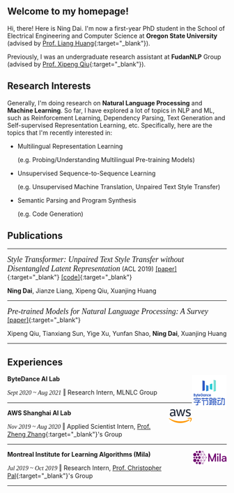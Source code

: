 ## Welcome to my homepage!

Hi, there! Here is Ning Dai. I'm now a first-year PhD student in the School of Electrical Engineering and Computer Science at **Oregon State University** (advised by [Prof. Liang Huang](https://web.engr.oregonstate.edu/~huanlian/){:target="_blank"}). 

Previously, I was an undergraduate research assistant at **FudanNLP** Group (advised by [Prof. Xipeng Qiu](https://xpqiu.github.io/en.html){:target="_blank"}).  





## Research Interests

Generally, I'm doing research on **Natural Language Processing** and **Machine Learning**. So far, I have explored a lot of topics in NLP and ML, such as Reinforcement Learning, Dependency Parsing, Text Generation and Self-supervised Representation Learning, etc. Specifically, here are the topics that I'm recently interested in:

- Multilingual Representation Learning

  (e.g. Probing/Understanding Multilingual Pre-training Models)

- Unsupervised Sequence-to-Sequence Learning 

  (e.g. Unsupervised Machine Translation, Unpaired Text Style Transfer)

- Semantic Parsing and Program Synthesis

  (e.g. Code Generation)



## Publications

------

*<font face ="Times New Roman" size="4">Style Transformer:  Unpaired Text Style Transfer without Disentangled Latent Representation</font>* (ACL 2019)  [[paper]](https://www.aclweb.org/anthology/P19-1601.pdf){:target="_blank"}  [[code]](https://github.com/fastnlp/style-transformer){:target="_blank"}  

**Ning Dai**, Jianze Liang, Xipeng Qiu, Xuanjing Huang

------

*<font face ="Times New Roman" size="4">Pre-trained Models for Natural Language Processing: A Survey</font>*   [[paper]](https://arxiv.org/pdf/2003.08271.pdf){:target="_blank"} 

Xipeng Qiu, Tianxiang Sun, Yige Xu, Yunfan Shao, **Ning Dai**, Xuanjing Huang

------



## Experiences

**ByteDance AI Lab**  <img src="./assets/img/ByteDance_logo.png" align='right'> 

*<font face ="Times New Roman">Sept 2020 ~ Aug 2021</font>*     ‖  Research Intern,  MLNLC  Group

------

**AWS Shanghai AI Lab**  <img src='./assets/img/aws_logo.png' align='right'> 

*<font face ="Times New Roman">Nov 2019 ~ Aug 2020</font>*     ‖  Applied Scientist Intern,  [Prof. Zheng Zhang](https://shanghai.nyu.edu/academics/faculty/directory/zheng-zhang){:target="_blank"}'s Group

------

**Montreal Institute for Learning Algorithms (Mila)**  <img src='./assets/img/mila_logo.png' align='right'>

*<font face ="Times New Roman">Jul 2019 ~ Oct 2019</font>* ‖  Research Intern,  [Prof. Christopher Pal](https://mila.quebec/en/person/pal-christopher/){:target="_blank"}'s Group

------


